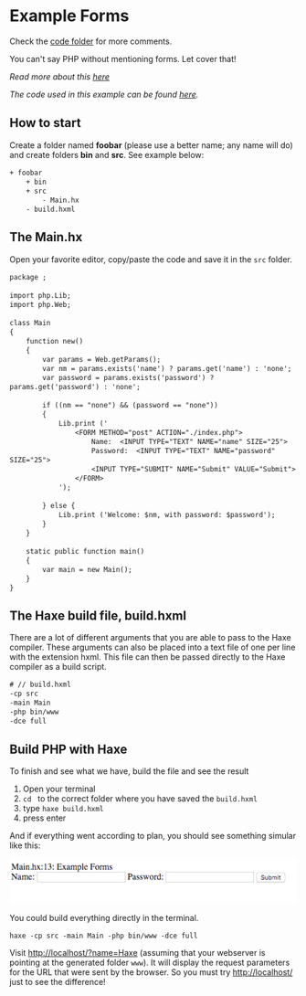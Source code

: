 # Example Forms

Check the [code folder](https://github.com/MatthijsKamstra/haxephp/tree/master/05forms/code) for more comments.


You can't say PHP without mentioning forms.
Let cover that!


*Read more about this [here](about.md)*

_The code used in this example can be found [here](https://github.com/MatthijsKamstra/haxephp/tree/master/05forms/code)._


## How to start

Create a folder named **foobar** (please use a better name; any name will do) and create folders **bin** and **src**.
See example below:

```
+ foobar
	+ bin
	+ src
		- Main.hx
	- build.hxml
```


## The Main.hx

Open your favorite editor, copy/paste the code and save it in the `src` folder.


```
package ;

import php.Lib;
import php.Web;

class Main
{
	function new()
	{
		var params = Web.getParams();
		var nm = params.exists('name') ? params.get('name') : 'none';
		var password = params.exists('password') ? params.get('password') : 'none';

		if ((nm == "none") && (password == "none"))
		{
			Lib.print ('
				<FORM METHOD="post" ACTION="./index.php">
					Name:  <INPUT TYPE="TEXT" NAME="name" SIZE="25">
					Password:  <INPUT TYPE="TEXT" NAME="password" SIZE="25">
					<INPUT TYPE="SUBMIT" NAME="Submit" VALUE="Submit">
				</FORM>
			');

		} else {
			Lib.print ('Welcome: $nm, with password: $password');
		}
	}

	static public function main()
	{
		var main = new Main();
	}
}

```

## The Haxe build file, build.hxml

There are a lot of different arguments that you are able to pass to the Haxe compiler.
These arguments can also be placed into a text file of one per line with the extension hxml. This file can then be passed directly to the Haxe compiler as a build script.

```
# // build.hxml
-cp src
-main Main
-php bin/www
-dce full
```


## Build PHP with Haxe

To finish and see what we have, build the file and see the result

1. Open your terminal
2. `cd ` to the correct folder where you have saved the `build.hxml`
3. type `haxe build.hxml`
4. press enter


And if everything went according to plan, you should see something simular like this:

![](screenshot.png)


You could build everything directly in the terminal.

```
haxe -cp src -main Main -php bin/www -dce full
```

Visit <http://localhost/?name=Haxe> (assuming that your webserver is pointing at the generated folder `www`). It will display the request parameters for the URL that were sent by the browser. So you must try <http://localhost/> just to see the difference!

